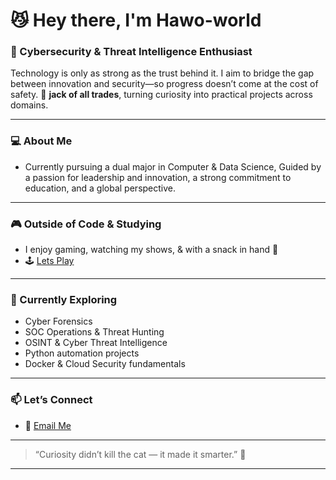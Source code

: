 # 😼 Hey there, I'm Hawo-world

### 🧠  Cybersecurity & Threat Intelligence Enthusiast  

Technology is only as strong as the trust behind it. I aim to bridge the gap between innovation and security—so progress doesn’t come at the cost of safety.
👾 **jack of all trades**, turning curiosity into practical projects across domains. 

---

### 💻 About Me  
- Currently pursuing a dual major in Computer & Data Science, 
Guided by a passion for leadership and innovation, a strong commitment to education, and a global perspective.

---

### 🎮 Outside of Code & Studying  
- I enjoy gaming, watching my shows, & with a snack in hand 🍡
- 🕹 [Lets Play](#)
---

### 🧭 Currently Exploring
- Cyber Forensics 
- SOC Operations & Threat Hunting  
- OSINT & Cyber Threat Intelligence  
- Python automation projects  
- Docker & Cloud Security fundamentals  

---

### 📫 Let’s Connect    
- 📧 [Email Me](hawo_world@protonmail.com)  

---

> “Curiosity didn’t kill the cat — it made it smarter.” 🐾  

---
